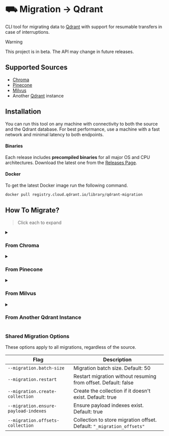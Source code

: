 # ⛟ Migration → Qdrant

CLI tool for migrating data to [Qdrant](http://qdrant.tech) with support for resumable transfers in case of interruptions.

> [!WARNING]  
> This project is in beta. The API may change in future releases.

## Supported Sources

* [Chroma](https://trychroma.com/)
* [Pinecone](https://www.pinecone.io/)
* [Milvus](https://milvus.io/)
* Another [Qdrant](http://qdrant.tech/) instance

## Installation

You can run this tool on any machine with connectivity to both the source and the Qdrant database. For best performance, use a machine with a fast network and minimal latency to both endpoints.

#### Binaries

Each release includes **precompiled binaries** for all major OS and CPU architectures. Download the latest one from the [Releases Page](https://github.com/qdrant/migration/releases).

#### Docker

To get the latest Docker image run the following command.

```bash
docker pull registry.cloud.qdrant.io/library/qdrant-migration
```

## How To Migrate?

> Click each to expand

<details>

<summary><h3>From Chroma</h3></summary>

Migrate data from a **Chroma** database to **Qdrant**:

### 📥 Example

```bash
migration chroma \
    --chroma.url=http://localhost:8000
    --chroma.collection 'collection-name' \
    --qdrant.url 'https://example.cloud-region.cloud-provider.cloud.qdrant.io:6334' \
    --qdrant.api-key 'optional-qdrant-api-key' \
    --qdrant.collection 'target-collection' \
    --migration.batch-size 64
````

With Docker:

```bash
docker run --net=host --rm -it registry.cloud.qdrant.io/library/qdrant-migration chroma \
    --chroma.url=http://localhost:8000
    ...
```

### Chroma Options

| Flag                    | Description                                                              |
| ----------------------- | ------------------------------------------------------------------------ |
| `--chroma.collection`   | Chroma collection name.                                                  |
| `--chroma.url`          | Chroma server URL Default: `"http://localhost:8000"`                     |
| `--chroma.tenant`       | Chroma tenant. Optional.                                                 |
| `--chroma.auth-type`    | Authentication type. `"basic"` or `"token"`. Optional.                   |
| `--chroma.username`     | Username for basic authentication. Optional.                             |
| `--chroma.password`     | Password for basic authentication. Optional.                             |
| `--chroma.token`        | Token for token authentication. Optional.                                |
| `--chroma.token-header` | Token header for authentication. Optional.                               |
| `--chroma.database`     | Database name. Optional.                                                 |

### Qdrant Options

| Flag                      | Description                                                                                        |
| ------------------------- | -------------------------------------------------------------------------------------------------- |
| `--qdrant.collection`     | Target collection name.                                                                            |
| `--qdrant.url`            | Qdrant gRPC URL. Default: `"http://localhost:6334"`                                                |
| `--qdrant.api-key`        | Qdrant API key. Optional.                                                                          |
| `--qdrant.dense-vector`   | Name of the dense vector in Qdrant. Default: `"dense_vector"`                                      |
| `--qdrant.id-field`       | Field storing Pinecone IDs in Qdrant. Default: `"__id__"`                                          |
| `--qdrant.distance`       | Distance metric for the Qdrant collection. `"cosine"` or `"dot"` or `"euclid"`. Default: `"euclid"`|
| `--qdrant.document-field` | Field storing Chroma documents in Qdrant. Default: `"document"`                                    |

* See [Shared Migration Options](#shared-migration-options) for common migration parameters.

</details>

<details>

<summary><h3>From Pinecone</h3></summary>

Migrate data from a **Pinecone** database to **Qdrant**:

> IMPORTANT ⚠️
> Only Pinecone serverless indexes support listing all vectors for migration. [Reference](https://docs.pinecone.io/reference/api/2025-01/data-plane/list)

### 📥 Example

```bash
migration pinecone \
    --pinecone.host 'https://example-index-12345.svc.region.pinecone.io' \
    --pinecone.api-key 'optional-pinecone-api-key' \
    --qdrant.url 'https://example.cloud-region.cloud-provider.cloud.qdrant.io:6334' \
    --qdrant.api-key 'optional-qdrant-api-key' \
    --qdrant.collection 'target-collection' \
    --migration.batch-size 64
````

With Docker:

```bash
docker run --net=host --rm -it registry.cloud.qdrant.io/library/qdrant-migration pinecone \
    --pinecone.host 'https://example-index-12345.svc.region.pinecone.io' \
    ...
```

#### Pinecone Options

| Flag                            | Description                                                     |
| ------------------------------- | --------------------------------------------------------------- |
| `--pinecone.api-key`            | Pinecone API key for authentication                             |
| `--pinecone.host`               | Pinecone index host URL (e.g., `https://your-pinecone-url`)     |
| `--pinecone.namespace`          | Namespace of the partition to migrate                           |

#### Qdrant Options

| Flag                            | Description                                                     |
| ------------------------------- | --------------------------------------------------------------- |
| `--qdrant.collection`           | Target collection name                                          |
| `--qdrant.url`                  | Qdrant gRPC URL. Default: `"http://localhost:6334"`             |
| `--qdrant.api-key`              | Qdrant API key                                                  |
| `--qdrant.dense-vector`         | Name of the dense vector in Qdrant. Default: `"dense_vector"`   |
| `--qdrant.sparse-vector`        | Name of the sparse vector in Qdrant. Default: `"sparse_vector"` |
| `--qdrant.id-field`             | Field storing Pinecone IDs in Qdrant. Default: `"__id__"`       |

* See [Shared Migration Options](#shared-migration-options) for common migration parameters.

</details>

<details>

<summary><h3>From Milvus</h3></summary>

Migrate data from a **Milvus** database to **Qdrant**:

### 📥 Example

```bash
migration milvus \
    --milvus.url 'https://example.gcp-us-west1.cloud.zilliz.com' \
    --milvus.enable-tls-auth \
    --milvus.collection 'example-collection' \
    --milvus.api-key 'optional-milvus-api-key' \
    --qdrant.url 'https://example.cloud-region.cloud-provider.cloud.qdrant.io:6334' \
    --qdrant.api-key 'optional-qdrant-api-key' \
    --qdrant.collection 'target-collection' \
    --migration.batch-size 64
```

With Docker:

```bash
docker run --net=host --rm -it registry.cloud.qdrant.io/library/qdrant-migration milvus \
    --milvus.url 'https://example.gcp-us-west1.cloud.zilliz.com' \
    ...
```

#### Milvus Options

| Flag                       | Description                                             |
| -------------------------- | ------------------------------------------------------- |
| `--milvus.url`             | Milvus URL (e.g. `https://your-milvus-hostname`)        |
| `--milvus.collection`      | Milvus collection name                                  |
| `--milvus.api-key`         | Milvus API key for authentication                       |
| `--milvus.enable-tls-auth` | Whether to enable TLS Auth                              |
| `--milvus.username`        | Username for Milvus                                     |
| `--milvus.password`        | Password for Milvus                                     |
| `--milvus.db-name`         | Optional database name                                  |
| `--milvus.server-version`  | Milvus server version                                   |
| `--milvus.partitions`      | List of partition names                                 |

#### Qdrant Options

| Flag                            | Description                                                     |
| ------------------------------- | --------------------------------------------------------------- |
| `--qdrant.url`                  | Qdrant gRPC URL. Default: `"http://localhost:6334"`             |
| `--qdrant.collection`           | Target collection name                                          |
| `--qdrant.api-key`              | Qdrant API key                                                  |

* See [Shared Migration Options](#shared-migration-options) for common migration parameters.

</details>
<details>
<summary><h3>From Another Qdrant Instance</h3></summary>

Migrate data from one **Qdrant** instance to another.

### 📥 Example

```bash
migration qdrant \
    --source.url 'http://localhost:6334' \
    --source.collection 'source-collection' \
    --target.url 'https://example.cloud-region.cloud-provider.cloud.qdrant.io:6334' \
    --target.api-key 'qdrant-key' \
    --target.collection 'target-collection' \
    --migration.batch-size 64
```

With Docker:

```bash
docker run --net=host --rm -it registry.cloud.qdrant.io/library/qdrant-migration qdrant \
    --source.url 'http://localhost:6334' \
    ...
```

NOTE: If the target collection already exists, its vector size and dimensions must match the source. Other settings like replication, shards can differ.

#### Source Qdrant Options

| Flag                  | Description                                                |
| --------------------- | ---------------------------------------------------------- |
| `--source.collection` | Source collection name                                     |
| `--source.url`        | Source gRPC URL. Default: `"http://localhost:6334"`        |
| `--source.api-key`    | API key for source instance                                |

#### Target Qdrant Options

| Flag                  | Description                                                |
| --------------------- | ---------------------------------------------------------- |
| `--target.collection` | Target collection name                                     |
| `--target.url`        | Target gRPC URL. Default: `"http://localhost:6334"`        |
| `--target.api-key`    | API key for target instance                                |

See [Shared Migration Options](#shared-migration-options) for shared parameters.

</details>

### Shared Migration Options

These options apply to all migrations, regardless of the source.

| Flag                                 | Description                                                          |
| ------------------------------------ | -------------------------------------------------------------------- |
| `--migration.batch-size`             | Migration batch size. Default: 50                                    |
| `--migration.restart`                | Restart migration without resuming from offset. Default: false       |
| `--migration.create-collection`      | Create the collection if it doesn't exist. Default: true             |
| `--migration.ensure-payload-indexes` | Ensure payload indexes exist. Default: true                          |
| `--migration.offsets-collection`     | Collection to store migration offset. Default: `"_migration_offsets"` |
